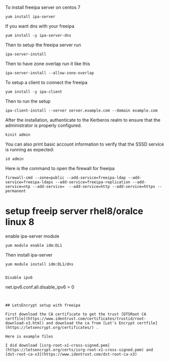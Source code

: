 To install freeipa server on centos 7 
```
yum install ipa-server
```

If you want dns with your freeipa

```
yum install -y ipa-server-dns

```

Then to setup the freeipa server run 

```
ipa-server-install
```

Then to have zone overlap run it like this 
```
ipa-server-install --allow-zone-overlap
```

To setup a client to connect the freeipa 

```
yum install -y ipa-client
```
Then to run the setup 
```
ipa-client-install --server server.example.com --domain example.com
```
After the installation, authenticate to the Kerberos realm to ensure that the administrator is properly configured.
```
kinit admin
```
You can also print basic account information to verify that the SSSD service is running as expected:
```
id admin
```
Here is the command to open the firewall for freeipa 

```
firewall-cmd --zone=public --add-service=freeipa-ldap --add-service=freeipa-ldaps --add-service=freeipa-replication --add-service=ntp --add-service=  --add-service=http --add-service=https --permanent

```

# setup freeip server rhel8/oralce linux 8 

enable ipa-server module 

```
yum module enable idm:DL1
```
Then install ipa-server 
```
yum module install idm:DL1/dns
```


```

Disable ipv6
```
net.ipv6.conf.all.disable_ipv6 = 0
```


## LetsEncrypt setup with freeipa

First download the CA certificate to get the trust [DTSRoot CA certfile](https://www.identrust.com/certificates/trustid/root-download-x3.html) and download the ca from [Let's Encrypt certfile](https://letsencrypt.org/certificates/) .

Here is example files 

I did download [isrg-root-x1-cross-signed.pem](https://letsencrypt.org/certs/isrg-root-x1-cross-signed.pem) and [dst-root-ca-x3](https://www.identrust.com/dst-root-ca-x3)

